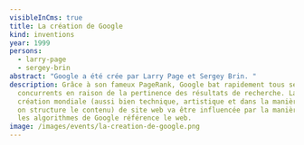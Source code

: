 ```yaml
---
visibleInCms: true
title: La création de Google
kind: inventions
year: 1999
persons:
  - larry-page
  - sergey-brin
abstract: "Google a été crée par Larry Page et Sergey Brin. "
description: Grâce à son fameux PageRank, Google bat rapidement tous ses
  concurrents en raison de la pertinence des résultats de recherche. La
  création mondiale (aussi bien technique, artistique et dans la manière dont
  on structure le contenu) de site web va être influencée par la manière dont
  les algorithmes de Google référence le web.
image: /images/events/la-creation-de-google.png
---
```

